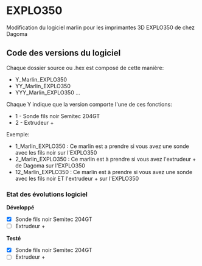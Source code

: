 # EXPLO350

Modification du logiciel marlin pour les imprimantes 3D EXPLO350 de chez Dagoma

## Code des versions du logiciel

Chaque dossier source ou .hex est composé de cette manière:

- Y_Marlin_EXPLO350
- YY_Marlin_EXPLO350
- YYY_Marlin_EXPLO350
...

Chaque Y indique que la version comporte l'une de ces fonctions:

- 1 - Sonde fils noir Semitec 204GT
- 2 - Extrudeur +

Exemple:

- 1_Marlin_EXPLO350 : Ce marlin est a prendre si vous avez une sonde avec les fils noir sur l'EXPLO350
- 2_Marlin_EXPLO350 : Ce marlin est à prendre si vous avez l'extrudeur + de Dagoma sur l'EXPLO350
- 12_Marlin_EXPLO350 : Ce marlin est à prendre si vous avez une sonde avec les fils noir ET l'extrudeur + sur l'EXPLO350

### Etat des évolutions logiciel

**Développé**
- [X] Sonde fils noir Semitec 204GT
- [ ] Extrudeur +

**Testé**

- [X] Sonde fils noir Semitec 204GT
- [ ] Extrudeur +
